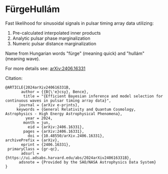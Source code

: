 # FürgeHullám
Fast likelihood for sinusoidal signals in pulsar timing array data utilizing:
1) Pre-calculated interpolated inner products
2) Analytic pulsar phase marginalization
3) Numeric pulsar distance marginalization

Name from Hungarian words "fürge" (meaning quick) and "hullám" (meaning wave).

For more details see: [arXiv:2406.16331](https://arxiv.org/abs/2406.16331)

Citation: 
```
@ARTICLE{2024arXiv240616331B,
       author = {{B{\'e}csy}, Bence},
        title = "{Efficient Bayesian inference and model selection for continuous waves in pulsar timing array data}",
      journal = {arXiv e-prints},
     keywords = {General Relativity and Quantum Cosmology, Astrophysics - High Energy Astrophysical Phenomena},
         year = 2024,
        month = jun,
          eid = {arXiv:2406.16331},
        pages = {arXiv:2406.16331},
          doi = {10.48550/arXiv.2406.16331},
archivePrefix = {arXiv},
       eprint = {2406.16331},
 primaryClass = {gr-qc},
       adsurl = {https://ui.adsabs.harvard.edu/abs/2024arXiv240616331B},
      adsnote = {Provided by the SAO/NASA Astrophysics Data System}
}
```
